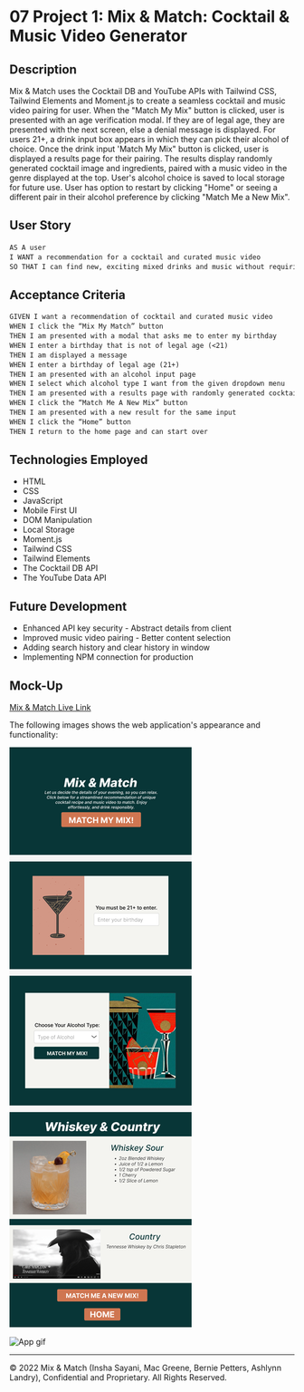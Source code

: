 # 07 Project 1: Mix & Match: Cocktail & Music Video Generator

## Description

Mix & Match uses the Cocktail DB and YouTube APIs with Tailwind CSS, Tailwind Elements and Moment.js to create a seamless cocktail and music video pairing for user. When the "Match My Mix" button is clicked, user is presented with an age verification modal. If they are of legal age, they are presented with the next screen, else a denial message is displayed. For users 21+, a drink input box appears in which they can pick their alcohol of choice. Once the drink input 'Match My Mix" button is clicked, user is displayed a results page for their pairing. The results display randomly generated cocktail image and ingredients, paired with a music video in the genre displayed at the top. User's alcohol choice is saved to local storage for future use. User has option to restart by clicking "Home" or seeing a different pair in their alcohol preference by clicking "Match Me a New Mix". 

## User Story

```md
AS A user
I WANT a recommendation for a cocktail and curated music video
SO THAT I can find new, exciting mixed drinks and music without requiring research
```

## Acceptance Criteria 

```md
GIVEN I want a recommendation of cocktail and curated music video  
WHEN I click the “Mix My Match” button
THEN I am presented with a modal that asks me to enter my birthday
WHEN I enter a birthday that is not of legal age (<21)
THEN I am displayed a message
WHEN I enter a birthday of legal age (21+)
THEN I am presented with an alcohol input page
WHEN I select which alcohol type I want from the given dropdown menu 
THEN I am presented with a results page with randomly generated cocktail and curated music video
WHEN I click the “Match Me A New Mix” button
THEN I am presented with a new result for the same input
WHEN I click the “Home” button 
THEN I return to the home page and can start over
```

## Technologies Employed
- HTML
- CSS
- JavaScript
- Mobile First UI
- DOM Manipulation
- Local Storage
- Moment.js
- Tailwind CSS
- Tailwind Elements
- The Cocktail DB API
- The YouTube Data API

## Future Development

- Enhanced API key security - Abstract details from client
- Improved music video pairing - Better content selection
- Adding search history and clear history in window
- Implementing NPM connection for production

## Mock-Up
[Mix & Match Live Link](https://isayani.github.io/cocktail-music-generator/)

The following images shows the web application's appearance and functionality:

![Mix & Match Wireframe](./assets/images/Mix%20%26%20Match%20Wireframe.png)

![App gif](./assets/images/Mix_and_Match_Demo.gif)

- - -
© 2022 Mix & Match (Insha Sayani, Mac Greene, Bernie Petters, Ashlynn Landry), Confidential and Proprietary. All Rights Reserved.
